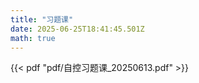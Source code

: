 ```yaml
---
title: "习题课"
date: 2025-06-25T18:41:45.501Z
math: true
---
```


{{< pdf "pdf/自控习题课_20250613.pdf" >}}
